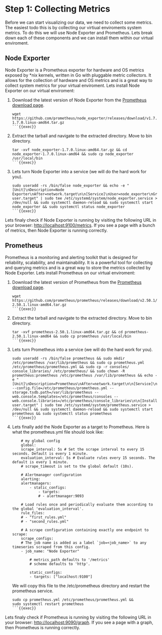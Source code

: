 # Step 1: Collecting Metrics
Before we can start visualizing our data, we need to collect some metrics. The easiest todo this is by collecting our virtiual enviroments system metrics. To do this we will use Node Exporter and Prometheus. Lets break down each of these components and we can install them within our virtual enviroment.

## Node Exporter
Node Exporter is a Prometheus exporter for hardware and OS metrics exposed by *nix kernels, written in Go with pluggable metric collectors. It allows for the collection of hardware and OS metrics and is a great way to collect system metrics for your virtual enviroment. Lets install Node Exporter on our virtual enviroment:

1. Download the latest version of Node Exporter from the [Prometheus download page](https://prometheus.io/download/).
    ```
    wget https://github.com/prometheus/node_exporter/releases/download/v1.7.0/node_exporter-1.7.0.linux-amd64.tar.gz
    ```{{exec}}

2. Extract the tarball and navigate to the extracted directory. Move to bin directory.
    ```
    tar -xvf node_exporter-1.7.0.linux-amd64.tar.gz && cd node_exporter-1.7.0.linux-amd64 && sudo cp node_exporter /usr/local/bin
    ```{{exec}}

3. Lets turn Node Exporter into a service (we will do the hard work for you).
    ```
    sudo useradd -rs /bin/false node_exporter && echo -e "[Unit]\nDescription=Node Exporter\nAfter=network.target\n\n[Service]\nUser=node_exporter\nGroup=node_exporter\nType=simple\nExecStart=/usr/local/bin/node_exporter\n\n[Install]\nWantedBy=multi-user.target" | sudo tee /etc/systemd/system/node_exporter.service > /dev/null && sudo systemctl daemon-reload && sudo systemctl start node_exporter && sudo systemctl status node_exporter
    ```{{exec}}

Lets finaly check if Node Exporter is running by visiting the following URL in your browser: [http://localhost:9100/metrics]({{TRAFFIC_HOST1_9100/metrics}}). If you see a page with a bunch of metrics, then Node Exporter is running correctly.

## Prometheus
Prometheus is a monitoring and alerting toolkit that is designed for reliability, scalability, and maintainability. It is a powerful tool for collecting and querying metrics and is a great way to store the metrics collected by Node Exporter. Lets install Prometheus on our virtual enviroment:

1. Download the latest version of Prometheus from the [Prometheus download page](https://prometheus.io/download/).
    ```
    wget https://github.com/prometheus/prometheus/releases/download/v2.50.1/prometheus-2.50.1.linux-amd64.tar.gz
    ```{{exec}}

2. Extract the tarball and navigate to the extracted directory. Move to bin directory.
    ```
    tar -xvf prometheus-2.50.1.linux-amd64.tar.gz && cd prometheus-2.50.1.linux-amd64 && sudo cp prometheus /usr/local/bin
    ```{{exec}}

3. Lets turn Prometheus into a service (we will do the hard work for you).
    ```
    sudo useradd -rs /bin/false prometheus && sudo mkdir /etc/prometheus /var/lib/prometheus && sudo cp prometheus.yml /etc/prometheus/prometheus.yml && sudo cp -r consoles/ console_libraries/ /etc/prometheus/ && sudo chown -R prometheus:prometheus /etc/prometheus /var/lib/prometheus && echo -e "[Unit]\nDescription=Prometheus\nAfter=network.target\n\n[Service]\nUser=prometheus\nGroup=prometheus\nType=simple\nExecStart=/usr/local/bin/prometheus --config.file=/etc/prometheus/prometheus.yml --storage.tsdb.path=/var/lib/prometheus --web.console.templates=/etc/prometheus/consoles --web.console.libraries=/etc/prometheus/console_libraries\n\n[Install]\nWantedBy=multi-user.target" | sudo tee /etc/systemd/system/prometheus.service > /dev/null && sudo systemctl daemon-reload && sudo systemctl start prometheus && sudo systemctl status prometheus
    ```{{exec}}

4. Lets finally add the Node Exporter as a target to Prometheus. Here is what the prometheus.yml file should look like:
    ```
        # my global config
        global:
        scrape_interval: 5s # Set the scrape interval to every 15 seconds. Default is every 1 minute.
        evaluation_interval: 5s # Evaluate rules every 15 seconds. The default is every 1 minute.
        # scrape_timeout is set to the global default (10s).

        # Alertmanager configuration
        alerting:
        alertmanagers:
            - static_configs:
                - targets:
                # - alertmanager:9093

        # Load rules once and periodically evaluate them according to the global 'evaluation_interval'.
        rule_files:
        # - "first_rules.yml"
        # - "second_rules.yml"

        # A scrape configuration containing exactly one endpoint to scrape:
        scrape_configs:
        # The job name is added as a label `job=<job_name>` to any timeseries scraped from this config.
        - job_name: "Node Exporter"

            # metrics_path defaults to '/metrics'
            # scheme defaults to 'http'.

            static_configs:
            - targets: ["localhost:9100"]

    ```

    We will copy this file to the /etc/prometheus directory and restart the prometheus service.

    ```
    sudo cp prometheus.yml /etc/prometheus/prometheus.yml &&
    sudo systemctl restart prometheus
    ```{{exec}}

Lets finaly check if Prometheus is running by visiting the following URL in your browser: [http://localhost:9090/graph]({{TRAFFIC_HOST1_9090/graph}}). If you see a page with a graph, then Prometheus is running correctly.